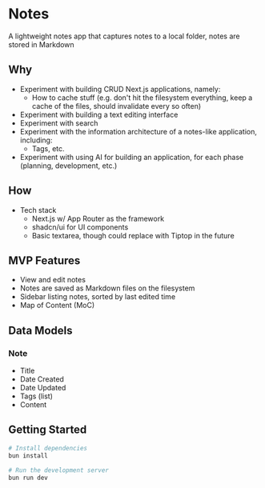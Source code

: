 # Notes

A lightweight notes app that captures notes to a local folder, notes are stored in Markdown

## Why

- Experiment with building CRUD Next.js applications, namely:
  - How to cache stuff (e.g. don't hit the filesystem everything, keep a cache of the files, should invalidate every so often)
- Experiment with building a text editing interface
- Experiment with search
- Experiment with the information architecture of a notes-like application, including:
  - Tags, etc.
- Experiment with using AI for building an application, for each phase (planning, development, etc.)

## How

- Tech stack
  - Next.js w/ App Router as the framework
  - shadcn/ui for UI components
  - Basic textarea, though could replace with Tiptop in the future

## MVP Features

- View and edit notes
- Notes are saved as Markdown files on the filesystem
- Sidebar listing notes, sorted by last edited time
- Map of Content (MoC)

## Data Models

### Note

- Title
- Date Created
- Date Updated
- Tags (list)
- Content

## Getting Started

```bash
# Install dependencies
bun install

# Run the development server
bun run dev
```

